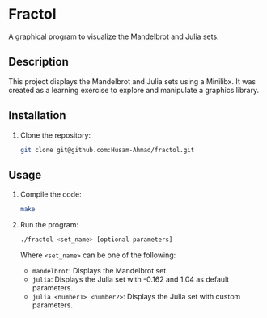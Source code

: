 # Fractol

A graphical program to visualize the Mandelbrot and Julia sets.

## Description

This project displays the Mandelbrot and Julia sets using a Minilibx. It was created as a learning exercise to explore and manipulate a graphics library.

## Installation

1.  Clone the repository:

    ```bash
    git clone git@github.com:Husam-Ahmad/fractol.git
    ```

## Usage

1.  Compile the code:

    ```bash
    make
    ```

2.  Run the program:

    ```bash
    ./fractol <set_name> [optional parameters]
    ```

    Where `<set_name>` can be one of the following:

    *   `mandelbrot`: Displays the Mandelbrot set.
    *   `julia`: Displays the Julia set with -0.162 and 1.04 as default parameters.
    *   `julia <number1> <number2>`: Displays the Julia set with custom parameters.  

